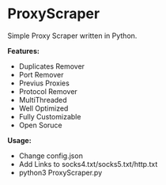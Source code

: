 # ProxyScraper
Simple Proxy Scraper written in Python.

**Features:**
- Duplicates Remover
- Port Remover
- Previus Proxies
- Protocol Remover
- MultiThreaded
- Well Optimized
- Fully Customizable
- Open Soruce

**Usage:**
- Change config.json
- Add Links to socks4.txt/socks5.txt/http.txt
- python3 ProxyScraper.py
